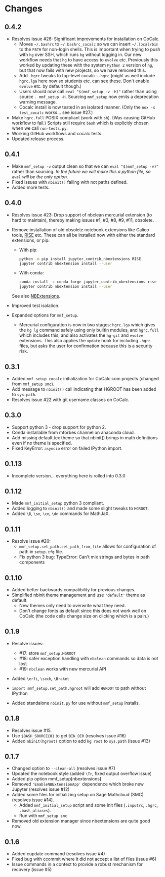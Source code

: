 Changes
=======

## 0.4.2

- Resolves issue #26: Significant improvements for installation on CoCalc.
  - Moves `~/.bashrc` to `~/.bashrc_cocalc` so we can insert `~/.local/bin` to the
    `PATH` for non-login shells.  This is important when trying to push with `hg` over
    SSH, which runs `hg` without logging in.  Our new workflow needs that `hg` to have
    access to `evolve` etc.   Previously this worked by updating these with the system
    `Python 2` version of `hg`, but that now fails with new projects, so we have removed
    this.
  - Add `.hgrc` tweaks to top-level cocalc `~.hgrc` (might as well include `hgrc.lga`
    here now so students etc. can see these.  Don't enable `evolve` etc. by default
    though.)
  - Users should now call `eval "$(mmf_setup -v -H)"` rather than using source
    `. mmf_setup -H`.  Sourcing `mmf_setup` now emits a deprecation warning message.
  - Cocalc install is now tested in an isolated manner.  (Only the `nox -s test_cocalc`
    works... see issue #27.)
- Make `hgrc.full` POSIX compliant (work with `sh`).  (Was causing GitHub workflow to
  fail.)  Scripts still require `bash` which is explicitly chosen when we call
  `run-tests.py`.
- Working GitHub workflows and cocalc tests.
- Updated release process.


## 0.4.1

- Make `mmf_setup -v` output clean so that we can `eval "$(mmf_setup -v)"` rather than
  sourcing. *In the future we will make this a python file, so `eval` will be the only
  option.*
- Fixed issues with `nbinit()` failing with not paths defined.
- Added more tests.

## 0.4.0

- Resolves issue #23: Drop support of nbclean mercurial extension (to hard to
  maintain), thereby making issues #1, #3, #8, #9, #11, obsolete.
- Remove installation of old obsolete notebook extensions like Calico tools,
  [RISE](https://rise.readthedocs.io/en/stable/installation.html) etc. These can all be
  installed now with either the standard extensions, or pip. 
    * With pip:
    
        ```bash
        python -m pip install jupyter_contrib_nbextensions RISE
        jupyter contrib nbextension install --user
        ```
       
    * With conda:

        ```bash
        conda install -c conda-forge jupyter_contrib_nbextensions rise
        jupyter contrib nbextension install --user
        ```
  See also
  [NBExtensions](https://github.com/ipython-contrib/jupyter_contrib_nbextensions).
  
- Improved test isolation.
- Expanded options for `mmf_setup`.
    - Mercurial configuration is now in two stages: `hgrc.lga` which gives the `hg lg`
      command safely using only builtin modules, and `hgrc.full` which includes this,
      and also activates the `hg-git` and `evolve` extensions.  This also applies the
      `update` hook for including `.hgrc` files, but asks the user for confirmation
      because this is a security risk.
    
## 0.3.1
- Added `mmf_setup cocalc` initialization for CoCalc.com projects
  (changed from `mmf_setup smc`).
- Add message to `nbinit()` call indicating that HGROOT has been added
  to `sys.path`.
- Resolves issue #22 with git username classes on CoCalc. 

## 0.3.0
- Support python 3 - drop support for python 2.
- Conda installable from mforbes channel on anaconda cloud.
- Add missing default.tex theme so that nbinit() brings in math definitions even if no
  theme is specified.
- Fixed KeyError: `asyncio` error on failed IPython import.

## 0.1.13
- Incomplete version... everything here is rolled into 0.3.0

## 0.1.12
- Made `mmf_initial_setup` python 3 compliant.
- Added logging to `nbinit()` and made some slight tweaks to `HGROOT`.
- Added `\D`, `\sn`, `\cn`, `\dn` commands for MathJaX.

## 0.1.11
- Resolve issue #20:
    - `mmf_setup.set_path.set_path_from_file` allows for configuration of path in
      `setup.cfg` file.
    - Fix python 3 bug: TypeError: Can't mix strings and bytes in path components

## 0.1.10
- Added better backwards compatibility for previous changes.
- Simplified nbinit theme management and use `'default'` theme as default.
    - New themes only need to overwrite what they need.
    - Don't change fonts as default since this does not work well on CoCalc (the code
      cells change size on clicking which is a pain.)

## 0.1.9
- Resolve issues:
    - \#17: store `mmf_setup.HGROOT`
    - \#18: safer exception handling with `nbclean` commands so data is not lost
    - \#19: `nbclean` works with new mercurial API

- Added `\erfi`, `\sech`, `\Braket`
- `import mmf_setup.set_path.hgroot` will add `HGROOT` to path without IPython
- Added standalone `nbinit.py` for use without `mmf_setup` installs.

## 0.1.8
- Resolves issue #15.
- Use `$BASH_SOURCE{0}` to get `BIN_DIR` (resolves issue #16)
- Added `nbinit(hgroot)` option to add `hg root` to `sys.path` (issue #13)

## 0.1.7
- Changed option to `--clean-all` (resolves issue #7)
- Updated the notebook style (added `\Tr`, fixed output overflow issue)
- Added pip option mmf_setup[nbextensions]
- Removed `'EnableNBExtensionApp'` dependence which broke new Jupyter (resolves issue
  #12)
- Added some files for initializing setup on Sage Mathcloud (SMC) (resolves issue #14).
    - Added `mmf_initial_setup` script and some init files (`.inputrc`, `.hgrc`,
      `.bash_aliases`).
    - Run with `mmf_setup smc`
- Removed old extension manager since nbextensions are quite good now.

## 0.1.6
- Added cupdate command (resolves issue #4)
- Fixed bug with ccommit where it did not accept a list of files
  (issue #6)
- Issue commands in a context to provide a robust mechanism for
  recovery (issue #5)

